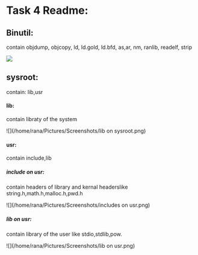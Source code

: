 # Task 4 Readme:

## Binutil:

contain objdump, objcopy, ld, ld.gold, ld.bfd, as,ar, nm, ranlib, readelf, strip

![](/home/rana/Pictures/Screenshots/binutil.png)

## sysroot:

contain: lib,usr

#### lib:

contain libraty of the system

![](/home/rana/Pictures/Screenshots/lib on sysroot.png)

#### usr:

contain include,lib

##### include on usr:

contain headers of library  and kernal headerslike string.h,math.h,malloc.h,pwd.h 

![](/home/rana/Pictures/Screenshots/includes on usr.png)

##### lib on usr:

contain library of the user like stdio,stdlib,pow.

![](/home/rana/Pictures/Screenshots/lib on usr.png)

